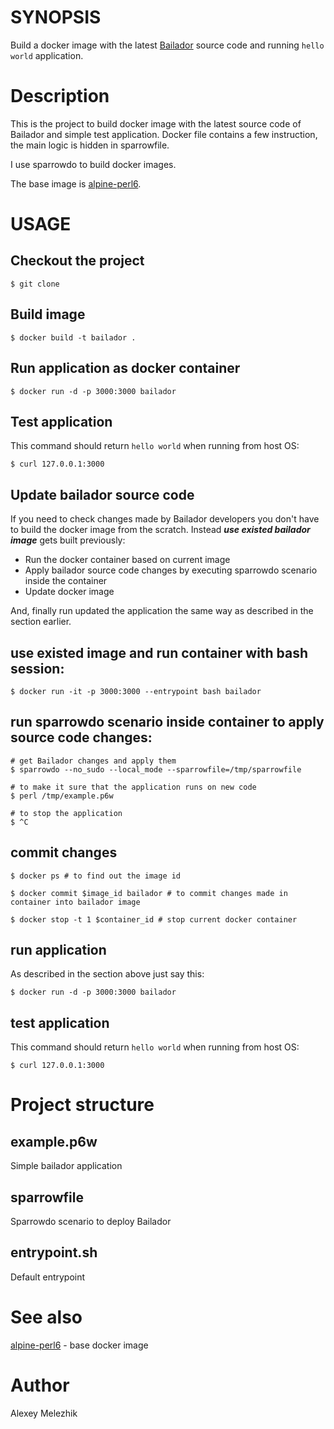 # SYNOPSIS

Build a docker image with the latest [Bailador](https://github.com/Bailador/Bailador) source code 
and running `hello world` application.

# Description

This is the project to build docker image with the latest source code of Bailador and simple test application.
Docker file contains a few instruction, the main logic is hidden in sparrowfile. 

I use sparrowdo to build docker images.

The base image is [alpine-perl6](https://github.com/JJ/alpine-perl6).

# USAGE

## Checkout the project

    $ git clone

## Build image 

    $ docker build -t bailador .

## Run application as docker container 

    $ docker run -d -p 3000:3000 bailador

## Test application

This command should return `hello world` when running from host OS:

    $ curl 127.0.0.1:3000

## Update bailador source code

If you need to check changes made by Bailador developers you don't have to build the docker image from the scratch.
Instead ***use existed bailador image*** gets built previously:

- Run the docker container based on current image 
- Apply bailador source code changes by executing sparrowdo scenario inside the container
- Update docker image 

And, finally run updated the application the same way as described in the section earlier.

## use existed image and run container with bash session:

    $ docker run -it -p 3000:3000 --entrypoint bash bailador

## run sparrowdo scenario inside container to apply source code changes:

    # get Bailador changes and apply them
    $ sparrowdo --no_sudo --local_mode --sparrowfile=/tmp/sparrowfile

    # to make it sure that the application runs on new code
    $ perl /tmp/example.p6w 

    # to stop the application
    $ ^C 

## commit changes

    $ docker ps # to find out the image id

    $ docker commit $image_id bailador # to commit changes made in container into bailador image

    $ docker stop -t 1 $container_id # stop current docker container

## run application

As described in the section above just say this:

    $ docker run -d -p 3000:3000 bailador
  
## test application 

This command should return `hello world` when running from host OS:

    $ curl 127.0.0.1:3000

# Project structure

## example.p6w

Simple bailador application

## sparrowfile

Sparrowdo scenario to deploy Bailador 

## entrypoint.sh

Default entrypoint

# See also

[alpine-perl6](https://github.com/JJ/alpine-perl6) - base docker image 

# Author

Alexey Melezhik


